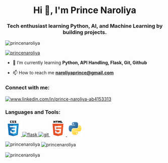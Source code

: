 <h1 align="center">Hi 👋, I'm Prince Naroliya</h1>
<h3 align="center">Tech enthusiast learning Python, AI, and Machine Learning by building projects.</h3>

<p align="left"> <img src="https://komarev.com/ghpvc/?username=princenaroliya&label=Profile%20views&color=0e75b6&style=flat" alt="princenaroliya" /> </p>

<p align="left"> <a href="https://github.com/ryo-ma/github-profile-trophy"><img src="https://github-profile-trophy.vercel.app/?username=princenaroliya" alt="princenaroliya" /></a> </p>

- 🌱 I’m currently learning **Python, API Handling, Flask, Git, Github**

- 📫 How to reach me **naroliyaprince@gmail.com**

<h3 align="left">Connect with me:</h3>
<p align="left">
<a href="https://linkedin.com/in/www.linkedin.com/in/prince-naroliya-ab4153313" target="blank"><img align="center" src="https://raw.githubusercontent.com/rahuldkjain/github-profile-readme-generator/master/src/images/icons/Social/linked-in-alt.svg" alt="www.linkedin.com/in/prince-naroliya-ab4153313" height="50" width="50" /></a>
</p>

<h3 align="left">Languages and Tools:</h3>
<p align="left"> <a href="https://www.w3schools.com/css/" target="_blank" rel="noreferrer"> <img src="https://raw.githubusercontent.com/devicons/devicon/master/icons/css3/css3-original-wordmark.svg" alt="css3" width="50" height="50"/> </a> <a href="https://flask.palletsprojects.com/" target="_blank" rel="noreferrer"> <img src="https://www.vectorlogo.zone/logos/pocoo_flask/pocoo_flask-icon.svg" alt="flask" width="50" height="50"/> </a> <a href="https://git-scm.com/" target="_blank" rel="noreferrer"> <img src="https://www.vectorlogo.zone/logos/git-scm/git-scm-icon.svg" alt="git" width="50" height="50"/> </a> <a href="https://www.w3.org/html/" target="_blank" rel="noreferrer"> <img src="https://raw.githubusercontent.com/devicons/devicon/master/icons/html5/html5-original-wordmark.svg" alt="html5" width="50" height="50"/> </a> <a href="https://www.python.org" target="_blank" rel="noreferrer"> <img src="https://raw.githubusercontent.com/devicons/devicon/master/icons/python/python-original.svg" alt="python" width="50" height="50"/> </a> </p>

<p><img align="left" src="https://github-readme-stats.vercel.app/api/top-langs?username=princenaroliya&show_icons=true&locale=en&layout=compact" alt="princenaroliya" /></p>

<p>&nbsp;<img align="center" src="https://github-readme-stats.vercel.app/api?username=princenaroliya&show_icons=true&locale=en" alt="princenaroliya" /></p>

<p><img align="center" src="https://github-readme-streak-stats.herokuapp.com/?user=princenaroliya&" alt="princenaroliya" /></p>



